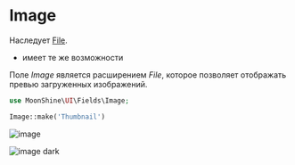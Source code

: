 # Image

Наследует [File](/docs/{{version}}/fields/file).

* имеет те же возможности

Поле *Image* является расширением *File*, которое позволяет отображать превью загруженных изображений.

```php
use MoonShine\UI\Fields\Image;

Image::make('Thumbnail')
```

![image](https://moonshine-laravel.com/screenshots/image.png)

![image dark](https://moonshine-laravel.com/screenshots/image_dark.png)
